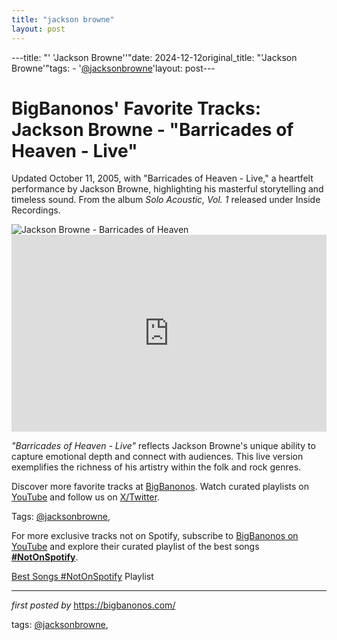 ```yaml
---
title: "jackson browne"
layout: post
---
```

---title: "' 'Jackson Browne''"date: 2024-12-12original_title: "'Jackson Browne'"tags:  - '[@jacksonbrowne](/tags/jacksonbrowne/)'layout: post---<!-- Post Title --><h1 >BigBanonos' Favorite Tracks: Jackson Browne - "Barricades of Heaven - Live"</h1> <!-- Introductory Text --><p >Updated October 11, 2005, with "Barricades of Heaven - Live," a heartfelt performance by Jackson Browne, highlighting his masterful storytelling and timeless sound. From the album *Solo Acoustic, Vol. 1* released under Inside Recordings.</p> <!-- Featured Image --><div > <img src="https://dgpuo8cwvztoe.cloudfront.net/uploads/Musician-Portraits/Guest-Artists/_1200x630_crop_center-center_82_none_ns/JACKSON-BROWNE-2023.jpg?mtime=1686851533" alt="Jackson Browne - Barricades of Heaven" /></div> <!-- YouTube Video Embed --><div > <iframe width="100%" height="315" src="https://www.youtube.com/embed/vzyQsoAldpw" title="The Barricades of Heaven" frameborder="0" allow="accelerometer; autoplay; encrypted-media; gyroscope; picture-in-picture; web-share" referrerpolicy="strict-origin-when-cross-origin" allowfullscreen></iframe></div> <!-- Song Information --><div > <p><em>"Barricades of Heaven - Live"</em> reflects Jackson Browne's unique ability to capture emotional depth and connect with audiences. This live version exemplifies the richness of his artistry within the folk and rock genres.</p></div> <!-- Footer Links --><div > <p>Discover more favorite tracks at <a href="https://bigbanonos.com/" target="_blank">BigBanonos</a>. Watch curated playlists on <a href="https://www.youtube.com/[@BigBanonos](/tags/BigBanonos/)" target="_blank">YouTube</a> and follow us on <a href="https://x.com/bigbanonos" target="_blank">X/Twitter</a>.</p></div> <!-- Tags --><p >Tags: [@jacksonbrowne](/tags/jacksonbrowne/),</p><!--Subscribe and Playlist Links--><div>    <p>For more exclusive tracks not on Spotify, subscribe to <a href="https://www.youtube.com/[@BigBanonos](/tags/BigBanonos/)" target="_blank">BigBanonos on YouTube</a> and explore their curated playlist of the best songs <strong>[#NotOnSpotify](/tags/NotOnSpotify/)</strong>.</p>    <p><a href="https://www.youtube.com/playlist?list=PLtuNtuTatqI0kFahUCbtbfenC_ET5O_tr" target="_blank">Best Songs [#NotOnSpotify](/tags/NotOnSpotify/) Playlist<br /></a></p></div><hr /><p><em>first posted by</em> <a href="https://bigbanonos.com/" rel="noopener" target="_new">https://bigbanonos.com/</a></p><p>tags: [@jacksonbrowne](/tags/jacksonbrowne/),</p>